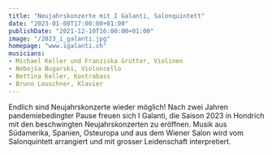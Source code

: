 ```yaml
---
title: "Neujahrskonzerte mit I Galanti, Salonquintett"
date: "2023-01-08T17:00:00+01:00"
publishDate: "2021-12-10T16:00:00+01:00"
image: "/2023_i_galanti.jpg"
homepage: "www.igalanti.ch"
musicians:
- Michael Keller und Franziska Grütter, Violinen
- Nebojša Bugarski, Violoncello
- Bettina Keller, Kontrabass
- Bruno Leuschner, Klavier
---
```


Endlich sind Neujahrskonzerte wieder möglich! Nach zwei Jahren pandemiebedingter Pause freuen sich I Galanti, die Saison 2023 in Hondrich mit den beschwingten Neujahrskonzerten zu eröffnen. Musik aus Südamerika, Spanien, Osteuropa und aus dem Wiener Salon wird vom Salonquintett arrangiert und mit grosser Leidenschaft interpretiert. 
